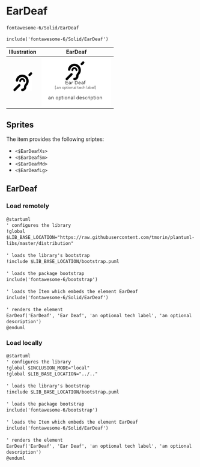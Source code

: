 # EarDeaf


```text
fontawesome-6/Solid/EarDeaf
```

```text
include('fontawesome-6/Solid/EarDeaf')
```



| Illustration | EarDeaf |
| :---: | :---: |
| ![illustration for Illustration](../../fontawesome-6/Solid/EarDeaf.png) | ![illustration for EarDeaf](../../fontawesome-6/Solid/EarDeaf.Local.png) |



## Sprites
The item provides the following sriptes:

- `<$EarDeafXs>`
- `<$EarDeafSm>`
- `<$EarDeafMd>`
- `<$EarDeafLg>`





## EarDeaf

### Load remotely
```plantuml
@startuml
' configures the library
!global $LIB_BASE_LOCATION="https://raw.githubusercontent.com/tmorin/plantuml-libs/master/distribution"

' loads the library's bootstrap
!include $LIB_BASE_LOCATION/bootstrap.puml

' loads the package bootstrap
include('fontawesome-6/bootstrap')

' loads the Item which embeds the element EarDeaf
include('fontawesome-6/Solid/EarDeaf')

' renders the element
EarDeaf('EarDeaf', 'Ear Deaf', 'an optional tech label', 'an optional description')
@enduml
```

### Load locally
```plantuml
@startuml
' configures the library
!global $INCLUSION_MODE="local"
!global $LIB_BASE_LOCATION="../.."

' loads the library's bootstrap
!include $LIB_BASE_LOCATION/bootstrap.puml

' loads the package bootstrap
include('fontawesome-6/bootstrap')

' loads the Item which embeds the element EarDeaf
include('fontawesome-6/Solid/EarDeaf')

' renders the element
EarDeaf('EarDeaf', 'Ear Deaf', 'an optional tech label', 'an optional description')
@enduml
```


